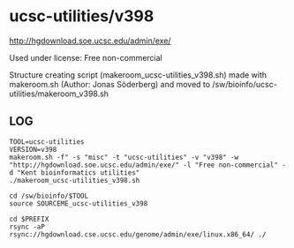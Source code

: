 ucsc-utilities/v398
========================

<http://hgdownload.soe.ucsc.edu/admin/exe/>

Used under license:
Free non-commercial

Structure creating script (makeroom_ucsc-utilities_v398.sh) made with makeroom.sh (Author: Jonas Söderberg) and moved to /sw/bioinfo/ucsc-utilities/makeroom_v398.sh

LOG
---

    TOOL=ucsc-utilities
    VERSION=v398
    makeroom.sh -f" -s "misc" -t "ucsc-utilities" -v "v398" -w "http://hgdownload.soe.ucsc.edu/admin/exe/" -l "Free non-commercial" -d "Kent bioinformatics utilities"
    ./makeroom_ucsc-utilities_v398.sh

    cd /sw/bioinfo/$TOOL
    source SOURCEME_ucsc-utilities_v398

    cd $PREFIX
    rsync -aP rsync://hgdownload.cse.ucsc.edu/genome/admin/exe/linux.x86_64/ ./

